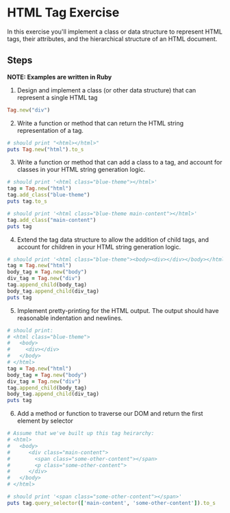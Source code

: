 # HTML Tag Exercise

In this exercise you'll implement a class or data structure to represent HTML tags, their attributes, and the hierarchical structure of an HTML document.

## Steps

**NOTE: Examples are written in Ruby**

1. Design and implement a class (or other data structure) that can represent a single HTML tag

```ruby
Tag.new("div")
```

2. Write a function or method that can return the HTML string representation of a tag.

```ruby
# should print "<html></html>"
puts Tag.new("html").to_s
```

3. Write a function or method that can add a class to a tag, and account for classes in your HTML string generation logic.

```ruby
# should print '<html class="blue-theme"></html>'
tag = Tag.new("html")
tag.add_class("blue-theme")
puts tag.to_s

# should print '<html class="blue-theme main-content"></html>'
tag.add_class("main-content")
puts tag
```

4. Extend the tag data structure to allow the addition of child tags, and account for children in your HTML string generation logic.

```ruby
# should print '<html class="blue-theme"><body><div></div></body></html>'
tag = Tag.new("html")
body_tag = Tag.new("body")
div_tag = Tag.new("div")
tag.append_child(body_tag)
body_tag.append_child(div_tag)
puts tag
```

5. Implement pretty-printing for the HTML output.  The output should have reasonable indentation and newlines.

```ruby
# should print:
# <html class="blue-theme">
#   <body>
#     <div></div>
#   </body>
# </html>
tag = Tag.new("html")
body_tag = Tag.new("body")
div_tag = Tag.new("div")
tag.append_child(body_tag)
body_tag.append_child(div_tag)
puts tag
```

6. Add a method or function to traverse our DOM and return the first element by selector

```ruby
# Assume that we've built up this tag heirarchy:
# <html>
#   <body>
#      <div class="main-content">
#        <span class="some-other-content"></span>
#        <p class="some-other-content">
#      </div>
#   </body>
# </html>

# should print '<span class="some-other-content"></span>'
puts tag.query_selector(['main-content', 'some-other-content']).to_s
```